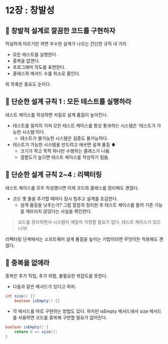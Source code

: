 # 12장 : 창발성
## 📌 창발적 설계로 깔끔한 코드를 구현하자

착실하게 따르기만 하면 우수한 설계가 나오는 간단한 규칙 네 가지

- 모든 테스트를 실행한다.
- 중복을 없앤다.
- 프로그래머 의도를 표현한다.
- 클래스와 메서드 수를 최소로 줄인다.

위 목록은 중요도 순이다.

## 📌 단순한 설계 규칙 1 : 모든 테스트를 실행하라

테스트 케이스를 작성하면 저절로 설계 품질이 높아진다.

- 테스트를 철저히 거쳐 모든 테스트 케이스를 항상 통과하는 시스템은 ‘테스트가 가능한 시스템’이다.
    - 테스트가 불가능한 시스템은 검증도 불가능하다.
- 테스트가 가능한 시스템을 만드려고 애쓰면 설계 품질 ⬆️
    - 크기가 작고 목적 하나만 수행하는 클래스가 나옴.
    - 결함도가 높으면 테스트 케이스를 작성하기 힘듦.

## 📌 단순한 설계 규칙 2~4 : 리팩터링

테스트 케이스를 모두 작성했다면 이제 코드와 클래스를 정리해도 괜찮다.

- 코드 몇 줄을 추가할 때마다 잠시 멈추고 설계를 조감한다.
    - 설계 품질을 낮추는가? 그럼 깔끔히 정리한 후 테스트 케이스를 돌려 기존 기능을 깨뜨리지 않았다는 사실을 확인한다.

> 코드를 정리하면서 시스템이 깨질까 걱정할 필요가 없다. 테스트 케이스가 있으니까!
> 

리펙터링 단계에서는 소프트웨어 설계 품질을 높이는 기법이라면 무엇이든 적용해도 괜찮다.

## 📌 중복을 없애라

중복은 추가 작업, 추가 위험, 불필요한 복잡도를 뜻한다.

- 다음과 같은 메서드가 있다고 하자.

```java
int size() {}
	boolean isEmpty() {}
```

- 각 메서드를 따로 구현하는 방법도 있다. 하지만 isEmpty 메서드에서 size 메서드를 사용하면 코드를 중복해 구현할 필요가 없어진다.

```java
boolean isEmpty() {
	return 0 == size();
}
```

